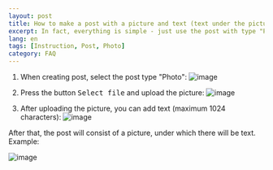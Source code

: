 ```yaml
---
layout: post
title: How to make a post with a picture and text (text under the picture)?
excerpt: In fact, everything is simple - just use the post with type "Photo"
lang: en
tags: [Instruction, Post, Photo]
category: FAQ
---
```


1. When creating post, select the post type "Photo":
   ![image](https://user-images.githubusercontent.com/24430718/105613117-94be9c80-5dd1-11eb-89ee-dcdacbd95d1c.png)

2. Press the button <kbd>Select file</kbd> and upload the picture:
   ![image](https://user-images.githubusercontent.com/24430718/105613135-b28c0180-5dd1-11eb-85a0-d944a5444092.png)

3. After uploading the picture, you can add text (maximum 1024 characters):
   ![image](https://user-images.githubusercontent.com/24430718/105613150-e0714600-5dd1-11eb-82d0-66d50b073f8b.png)

After that, the post will consist of a picture, under which there will be text. Example:

![image](https://user-images.githubusercontent.com/24430718/105613165-026ac880-5dd2-11eb-97f1-7feff0fc0d27.png)